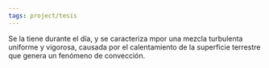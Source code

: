 ```yaml
---
tags: project/tesis
---
```

Se la tiene durante el día, y se caracteriza mpor una mezcla turbulenta uniforme y vigorosa, causada por el calentamiento de la superficie terrestre que genera un fenómeno de convección.